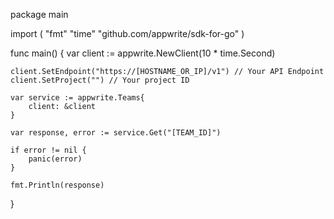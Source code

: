package main

import (
    "fmt"
    "time"
    "github.com/appwrite/sdk-for-go"
)

func main() {
    var client := appwrite.NewClient(10 * time.Second)

    client.SetEndpoint("https://[HOSTNAME_OR_IP]/v1") // Your API Endpoint
    client.SetProject("") // Your project ID

    var service := appwrite.Teams{
        client: &client
    }

    var response, error := service.Get("[TEAM_ID]")

    if error != nil {
        panic(error)
    }

    fmt.Println(response)
}
